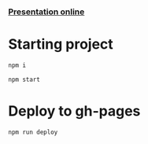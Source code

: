 ### [Presentation online](https://blog.gospodarets.com/whats-new-in-chrome-devtools/)

# Starting project

```bash
npm i

npm start
```

# Deploy to gh-pages

```bash
npm run deploy
```